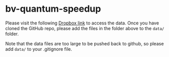 # bv-quantum-speedup
 
Please visit the following [Dropbox link]({https://www.dropbox.com/sh/jkcun8d842w9p4e/AAAHDhB5j-8qlTv4TltMoZrpa?dl=) to access the data. Once you have cloned the GitHub repo, please add the files in the folder above to the `data/` folder.

Note that the data files are too large to be pushed back to github, so please add `data/` to your .gitignore file.

